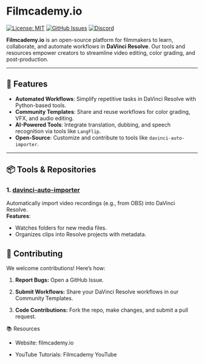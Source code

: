 # Filmcademy.io

[![License: MIT](https://img.shields.io/badge/License-MIT-blue.svg)](https://opensource.org/licenses/MIT)
[![GitHub Issues](https://img.shields.io/github/issues/filmcademy/filmcademy-tools)](https://github.com/filmcademy/filmcademy-tools/issues)
[![Discord](https://img.shields.io/discord/your-discord-server-id)](https://discord.gg/your-invite-link)

**Filmcademy.io** is an open-source platform for filmmakers to learn, collaborate, and automate workflows in **DaVinci Resolve**. Our tools and resources empower creators to streamline video editing, color grading, and post-production.

---

## 🚀 Features

- **Automated Workflows**: Simplify repetitive tasks in DaVinci Resolve with Python-based tools.
- **Community Templates**: Share and reuse workflows for color grading, VFX, and audio editing.
- **AI-Powered Tools**: Integrate translation, dubbing, and speech recognition via tools like `LangFlip`.
- **Open-Source**: Customize and contribute to tools like `davinci-auto-importer`.

---

## 📦 Tools & Repositories

### 1. [davinci-auto-importer](https://github.com/filmcademy/davinci-auto-importer)
Automatically import video recordings (e.g., from OBS) into DaVinci Resolve.  
**Features**:
- Watches folders for new media files.
- Organizes clips into Resolve projects with metadata.

## 🤝 Contributing
We welcome contributions! Here’s how:

1. **Report Bugs:** Open a GitHub Issue.

2. **Submit Workflows:** Share your DaVinci Resolve workflows in our Community Templates.

3. **Code Contributions:** Fork the repo, make changes, and submit a pull request.

📚 Resources
- Website: filmcademy.io

- YouTube Tutorials: Filmcademy YouTube
